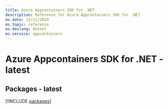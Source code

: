 ```yaml
---
title: Azure Appcontainers SDK for .NET
description: Reference for Azure Appcontainers SDK for .NET
ms.date: 12/11/2024
ms.topic: reference
ms.devlang: dotnet
ms.service: appcontainers
---
```

# Azure Appcontainers SDK for .NET - latest
## Packages - latest
[!INCLUDE [packages](appcontainers-index.md)]